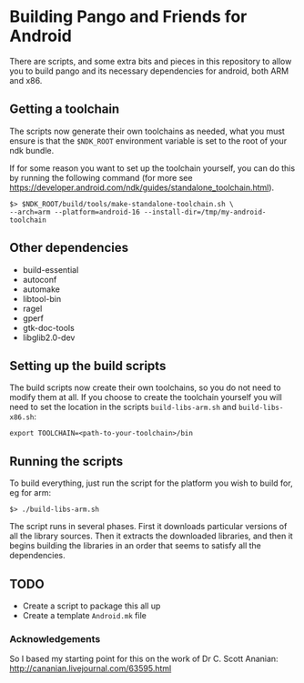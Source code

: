 # Building Pango and Friends for Android

There are scripts, and some extra bits and pieces in this repository to allow you to build pango
and its necessary dependencies for android, both ARM and x86.


## Getting a toolchain
The scripts now generate their own toolchains as needed, what you must ensure is that the `$NDK_ROOT` environment variable is set to the root of your ndk bundle.

If for some reason you want to set up the toolchain yourself, you can do this by running the following command (for more see https://developer.android.com/ndk/guides/standalone_toolchain.html).

```
$> $NDK_ROOT/build/tools/make-standalone-toolchain.sh \
--arch=arm --platform=android-16 --install-dir=/tmp/my-android-toolchain
```
## Other dependencies

* build-essential
* autoconf
* automake
* libtool-bin
* ragel
* gperf
* gtk-doc-tools
* libglib2.0-dev

## Setting up the build scripts
The build scripts now create their own toolchains, so you do not need to modify them at all. If you choose to create the toolchain yourself you will need to set the location in the scripts `build-libs-arm.sh` and `build-libs-x86.sh`:

```
export TOOLCHAIN=<path-to-your-toolchain>/bin
```

## Running the scripts
To build everything, just run the script for the platform you wish to build for, eg for arm:

```
$> ./build-libs-arm.sh
```

The script runs in several phases. First it downloads particular versions of all the library sources.
Then it extracts the downloaded libraries, and then it begins building the libraries in an order that seems
to satisfy all the dependencies.


## TODO

* Create a script to package this all up
* Create a template `Android.mk` file

### Acknowledgements

So I based my starting point for this on the work of Dr C. Scott Ananian: http://cananian.livejournal.com/63595.html

